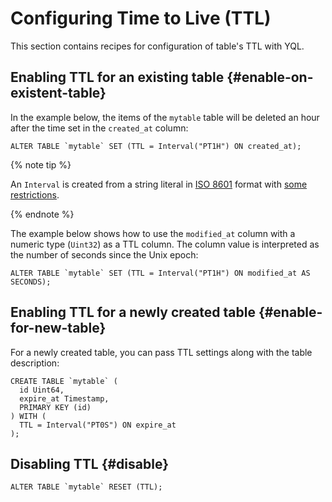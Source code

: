 # Configuring Time to Live (TTL)

This section contains recipes for configuration of table's TTL with YQL.

## Enabling TTL for an existing table {#enable-on-existent-table}

In the example below, the items of the `mytable` table will be deleted an hour after the time set in the `created_at` column:

```yql
ALTER TABLE `mytable` SET (TTL = Interval("PT1H") ON created_at);
```

{% note tip %}

An `Interval` is created from a string literal in [ISO 8601](https://en.wikipedia.org/wiki/ISO_8601) format with [some restrictions](../builtins/basic#data-type-literals).

{% endnote %}

The example below shows how to use the `modified_at` column with a numeric type (`Uint32`) as a TTL column. The column value is interpreted as the number of seconds since the Unix epoch:

```yql
ALTER TABLE `mytable` SET (TTL = Interval("PT1H") ON modified_at AS SECONDS);
```


## Enabling TTL for a newly created table {#enable-for-new-table}

For a newly created table, you can pass TTL settings along with the table description:

```yql
CREATE TABLE `mytable` (
  id Uint64,
  expire_at Timestamp,
  PRIMARY KEY (id)
) WITH (
  TTL = Interval("PT0S") ON expire_at
);
```

## Disabling TTL {#disable}

```yql
ALTER TABLE `mytable` RESET (TTL);
```

